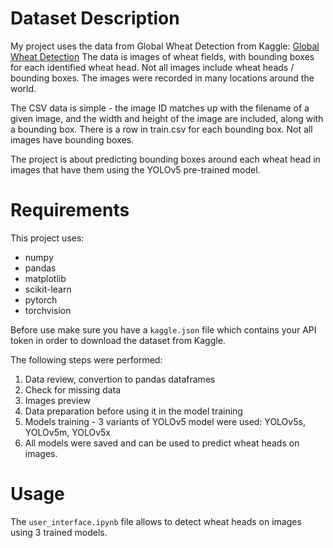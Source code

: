 # Dataset Description
My project uses the data from Global Wheat Detection from Kaggle: <a href=https://www.kaggle.com/competitions/global-wheat-detection/data>Global Wheat Detection</a>
The data is images of wheat fields, with bounding boxes for each identified wheat head. Not all images include wheat heads / bounding boxes. The images were recorded in many locations around the world.

The CSV data is simple - the image ID matches up with the filename of a given image, and the width and height of the image are included, along with a bounding box. 
There is a row in train.csv for each bounding box. Not all images have bounding boxes.

The project is about predicting bounding boxes around each wheat head in images that have them using the YOLOv5 pre-trained model.

# Requirements
This project uses:
- numpy
- pandas
- matplotlib
- scikit-learn
- pytorch
- torchvision

Before use make sure you have a `kaggle.json` file which contains your API token in order to download the dataset from Kaggle.


The following steps were performed:

1. Data review, convertion to pandas dataframes 
2. Check for missing data
3. Images preview
4. Data preparation before using it in the model training
5. Models training - 3 variants of YOLOv5 model were used: YOLOv5s, YOLOv5m, YOLOv5x
6. All models were saved and can be used to predict wheat heads on images.


# Usage

The `user_interface.ipynb` file allows to detect wheat heads on images using 3 trained models.